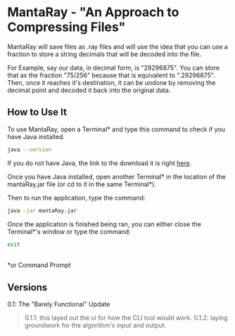 # MantaRay - "An Approach to Compressing Files"

MantaRay will save files as .ray files and will use the idea that you can use a fraction to store a string decimals that will be decoded into the file.

For Example, say our data, in decimal form, is "29296875". You can store that as the fraction "75/256" because that is equivalent to ".29296875". Then, once it reaches it's destination, it can be undone by removing the decimal point and decoded it back into the original data.

## How to Use It

To use MantaRay, open a Terminal* and type this command to check if you have Java installed.
```bash
java --version
```
If you do not have Java, the link to the download it is right [here](https://www.java.com/en/download/).

Once you have Java installed, open another Terminal* in the location of the mantaRay.jar file (or cd to it in the same Terminal*). 

Then to run the application, type the command:
```bash
java -jar mantaRay.jar
```
Once the application is finished being ran, you can either close the Terminal*'s window or type the command:
```bash
exit
```
<br>*or Command Prompt

## Versions
0.1: The "Barely Functional" Update 
>0.1.1: this layed out the ui for how the CLI tool would work.
>0.1.2: laying groundwork for the algorithm's input and output. 